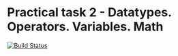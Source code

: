 # Practical task 2 - Datatypes. Operators. Variables. Math

[![Build Status](https://travis-ci.com/itmo-java-basics-2020/task-2-datatypes-and-operators-IamKOALA.svg?branch=master)](https://travis-ci.com/itmo-java-basics-2020/task-2-datatypes-and-operators-IamKOALA)
